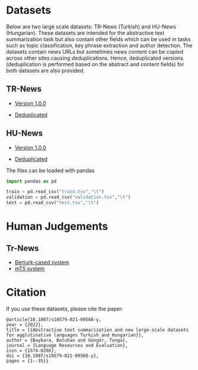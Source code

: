 # Datasets

Below are two large scale datasets: TR-News (Turkish) and HU-News (Hungarian). These datasets are intended for the abstractive text summarization task but also contain other fields which can be used in tasks such as topic classification, key phrase extraction and author detection. The datasets contain news URLs but sometimes news content can be copied across other sites causing deduplications. Hence, deduplicated versions (deduplication is performed based on the abstract and content fields) for both datasets are also provided. 

## TR-News

* [Version 1.0.0](https://drive.google.com/file/d/14MESFZp65H3TMvbh8QGoMfXDENdhizn9/view?usp=sharing)

* [Deduplicated](https://drive.google.com/file/d/1QzDQGkVOqsV4VyVryWdQ6Me5BDuwPCP5/view?usp=sharing)

## HU-News

* [Version 1.0.0](https://drive.google.com/file/d/1oiVRY9Nf5USIBpJS3TK7D-hF29Er1xH1/view?usp=sharing)

* [Deduplicated](https://drive.google.com/file/d/1lSVO7g-30Fgax6l3-LPoVRhAy0B2y3eM/view?usp=sharing)

The files can be loaded with pandas

```python
import pandas as pd

train = pd.read_csv("train.tsv","\t")
validation = pd.read_csv("validation.tsv","\t")
test = pd.read_csv("test.tsv","\t")
```
# Human Judgements

## Tr-News 

* [Berturk-cased system](https://drive.google.com/file/d/1F83WE1--srmt3ug-8a_6NoCtEJ74f4x5/view?usp=sharing)
* [mT5 system](https://drive.google.com/file/d/1aQ0UxNviLrykWfI6wqvz6DMrTU0LT8X7/view?usp=sharing)
# Citation
If you use these datasets, please cite the paper:
    
    @article{10.1007/s10579-021-09568-y, 
    year = {2022}, 
    title = {{Abstractive text summarization and new large-scale datasets for agglutinative languages Turkish and Hungarian}}, 
    author = {Baykara, Batuhan and Güngör, Tunga}, 
    journal = {Language Resources and Evaluation}, 
    issn = {1574-020X}, 
    doi = {10.1007/s10579-021-09568-y},
    pages = {1--35}}
